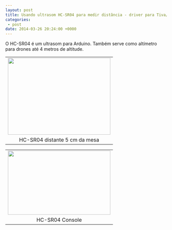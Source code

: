 ```yaml
---
layout: post
title: Usando ultrasom HC-SR04 para medir distância - driver para Tiva/Energia
categories:
 - post
date: 2014-03-26 20:24:00 +0000
---
```


O HC-SR04 é um ultrasom para Arduino. Também serve como altímetro para drones até 4 metros de altitude.  

<a name="more"></a>  

  

<script src="https://gist.github.com/murix/9792298.js"></script>

  

<table align="center" cellpadding="0" cellspacing="0" class="tr-caption-container" style="margin-left: auto; margin-right: auto; text-align: center;"><tbody>
<tr><td style="text-align: center;"><a href="http://2.bp.blogspot.com/-9d4Aytrx9og/UzM23HtJDgI/AAAAAAAApoQ/9bzqLfcBkLk/s1600/IMG_20140326_171722.jpg" imageanchor="1" style="margin-left: auto; margin-right: auto;"><img border="0" height="240" src="http://2.bp.blogspot.com/-9d4Aytrx9og/UzM23HtJDgI/AAAAAAAApoQ/9bzqLfcBkLk/s1600/IMG_20140326_171722.jpg" width="320"/></a></td></tr>
<tr><td class="tr-caption" style="text-align: center;">HC-SR04 distante 5 cm da mesa</td></tr>
</tbody></table>

<table align="center" cellpadding="0" cellspacing="0" class="tr-caption-container" style="margin-left: auto; margin-right: auto; text-align: center;"><tbody>
<tr><td style="text-align: center;"><a href="http://4.bp.blogspot.com/-DSm93D6HE6A/UzM3O3m2BdI/AAAAAAAApoY/A519vRwXqGY/s1600/hcsr04-console.JPG" imageanchor="1" style="margin-left: auto; margin-right: auto;"><img border="0" height="200" src="http://4.bp.blogspot.com/-DSm93D6HE6A/UzM3O3m2BdI/AAAAAAAApoY/A519vRwXqGY/s1600/hcsr04-console.JPG" width="320"/></a></td></tr>
<tr><td class="tr-caption" style="text-align: center;">HC-SR04 Console</td></tr>
</tbody></table>

  